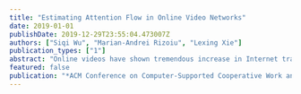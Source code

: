 ```yaml
---
title: "Estimating Attention Flow in Online Video Networks"
date: 2019-01-01
publishDate: 2019-12-29T23:55:04.473007Z
authors: ["Siqi Wu", "Marian-Andrei Rizoiu", "Lexing Xie"]
publication_types: ["1"]
abstract: "Online videos have shown tremendous increase in Internet traffic. Most video hosting sites implement recommender systems, which connect the videos into a directed network and conceptually act as a source of pathways for users to navigate. At present, little is known about how human attention is allocated over such large-scale networks, and about the impacts of the recommender systems. In this paper, we first construct the Vevo network -- a YouTube video network with 60,740 music videos interconnected by the recommendation links, and we collect their associated viewing dynamics. This results in a total of 310 million views every day over a period of 9 weeks. Next, we present large-scale measurements that connect the structure of the recommendation network and the video attention dynamics. We use the bow-tie structure to characterize the Vevo network and we find that its core component (23.1% of the videos), which occupies most of the attention (82.6% of the views), is made out of videos that are mainly recommended among themselves. This is indicative of the links between video recommendation and the inequality of attention allocation. Finally, we address the task of estimating the attention flow in the video recommendation network. We propose a model that accounts for the network effects for predicting video popularity, and we show it consistently outperforms the baselines. This model also identifies a group of artists gaining attention because of the recommendation network. Altogether, our observations and our models provide a new set of tools to better understand the impacts of recommender systems on collective social attention."
featured: false
publication: "*ACM Conference on Computer-Supported Cooperative Work and Social Computing (CSCW '19)*"
---
```


